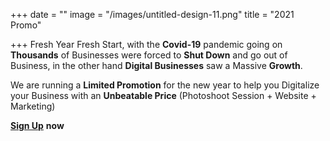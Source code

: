 +++
date = ""
image = "/images/untitled-design-11.png"
title = "2021 Promo"

+++
Fresh Year Fresh Start, with the **Covid-19** pandemic going on **Thousands** of Businesses were forced to **Shut Down** and go out of Business, in the other hand **Digital Businesses** saw a Massive **Growth**.

We are running a **Limited Promotion** for the new year to help you Digitalize your Business with an **Unbeatable Price** (Photoshoot Session + Website + Marketing)

[**Sign Up**](https://business-booster.netlify.app/contact/) **now**